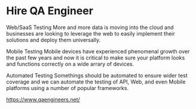 # Hire QA Engineer

Web/SaaS Testing
More and more data is moving into the cloud and businesses are looking to leverage the web to easily implement their solutions and deploy them universally.

Mobile Testing
Mobile devices have experienced phenomenal growth over the past few years and now it is critical to make sure your platform looks and functions correctly on a wide arrary of devices.

Automated Testing
Somethings should be automated to ensure wider test coverage and we can automate the testing of API, Web, and even Mobile platforms using a number of popular frameworks.



https://www.qaengineers.net/
